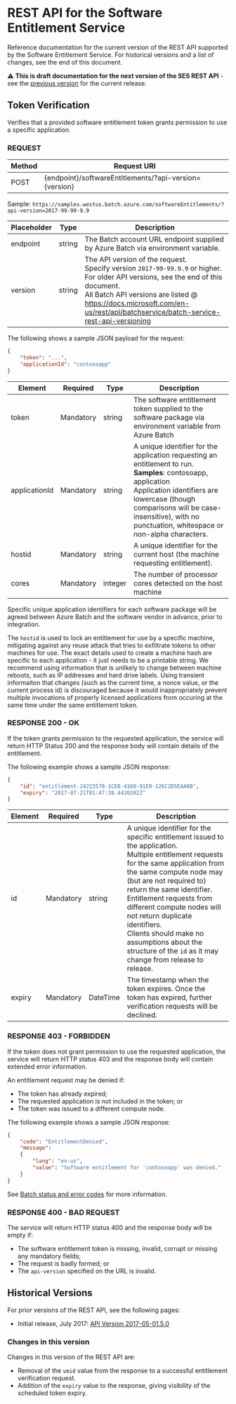 # REST API for the Software Entitlement Service

Reference documentation for the current version of the REST API supported by the Software Entitlement Service. For historical versions and a list of changes, see the end of this document.

:warning: **This is draft documentation for the next version of the SES REST API** - see the [previous version](rest-api-2017-05-01.5.0.md) for the current release.

## Token Verification

Verifies that a provided software entitlement token grants permission to use a specific application.

### REQUEST

| Method | Request URI                                            |
| ------ | ------------------------------------------------------ |
| POST   | {endpoint}/softwareEntitlements/?api-version={version} |

Sample: `https://samples.westus.batch.azure.com/softwareEntitlements/?api-version=2017-99-99-9.9`

| Placeholder | Type   | Description                                                                                                                                                                                                                                                                      |
| ----------- | ------ | -------------------------------------------------------------------------------------------------------------------------------------------------------------------------------------------------------------------------------------------------------------------------------- |
| endpoint    | string | The Batch account URL endpoint supplied by Azure Batch via environment variable.                                                                                                                                                                                                 |
| version     | string | The API version of the request. <br/> Specify version `2017-99-99.9.9` or higher. <br/> For older API versions, see the end of this document. <br/> All Batch API versions are listed @ https://docs.microsoft.com/en-us/rest/api/batchservice/batch-service-rest-api-versioning |

The following shows a sample JSON payload for the request:

``` json
{
    "token": "...",
    "applicationId": "contosoapp"
}
```

| Element       | Required  | Type    | Description                                                                                                                                                                                                                                                              |
| ------------- | --------- | ------- | ------------------------------------------------------------------------------------------------------------------------------------------------------------------------------------------------------------------------------------------------------------------------ |
| token         | Mandatory | string  | The software entitlement token supplied to the software package via environment variable from Azure Batch                                                                                                                                                                |
| applicationId | Mandatory | string  | A unique identifier for the application requesting an entitlement to run. <br/> **Samples**: contosoapp, application <br/> Application identifiers are lowercase (though comparisons will be case-insensitive), with no punctuation, whitespace or non-alpha characters. |
| hostid        | Mandatory | string  | A unique identifier for the current host (the machine requesting entitlement).                                                                                                                                                                                           |
| cores         | Mandatory | integer | The number of processor cores detected on the host machine                                                                                                                                                                                                               |

Specific unique application identifiers for each software package will be agreed between Azure Batch and the software vendor in advance, prior to integration.

The `hostid` is used to lock an entitlement for use by a specific machine, mitigating against any reuse attack that tries to exfiltrate tokens to other machines for use. The exact details used to create a machine hash are specific to each application - it just needs to be a printable string.
We recommend using information that is unlikely to change between machine reboots, such as IP addresses and hard drive labels. Using transient informaiton that changes (such as the current time, a nonce value, or the current process id) is discouraged because it would inappropriately prevent multiple invocations of properly licensed applications from occuring at the same time under the same entitlement token.

### RESPONSE 200 - OK

If the token grants permission to the requested application, the service will return HTTP Status 200 and the response body will contain details of the entitlement.

The following example shows a sample JSON response:

``` json
{
    "id": "entitlement-24223578-1CE8-4168-91E0-126C2D5EAA0B",
    "expiry": "2017-07-21T01:47:38.4420202Z"
}
```

| Element | Required  | Type     | Description                                                                                                                                                                                                                                                                                                                                                                                                                                     |
| ------- | --------- | -------- | ----------------------------------------------------------------------------------------------------------------------------------------------------------------------------------------------------------------------------------------------------------------------------------------------------------------------------------------------------------------------------------------------------------------------------------------------- |
| id      | Mandatory | string   | A unique identifier for the specific entitlement issued to the application. <br/> Multiple entitlement requests for the same application from the same compute node may (but are not required to) return the same identifier. <br/> Entitlement requests from different compute nodes will not return duplicate identifiers. <br/> Clients should make no assumptions about the structure of the `id` as it may change from release to release. |
| expiry  | Mandatory | DateTime | The timestamp when the token expires. Once the token has expired, further verification requests will be declined.                                                                                                                                                                                                                                                                                                                               |

### RESPONSE 403 - FORBIDDEN

If the token does not grant permission to use the requested application, the service will return HTTP status 403 and the response body will contain extended error information.

An entitlement request may be denied if:

* The token has already expired;
* The requested application is not included in the token; or
* The token was issued to a different compute node.

The following example shows a sample JSON response:

``` json
{
    "code": "EntitlementDenied",
    "message":
    {
        "lang": "en-us",
        "value": "Software entitlement for 'contosoapp' was denied."
    }
}
```

See [Batch status and error codes](https://docs.microsoft.com/rest/api/batchservice/batch-status-and-error-codes) for more information.

### RESPONSE 400 - BAD REQUEST

The service will return HTTP status 400 and the response body will be empty if:

* The software entitlement token is missing, invalid, corrupt or missing any mandatory fields;
* The request is badly formed; or
* The `api-version` specified on the URL is invalid.

## Historical Versions

For prior versions of the REST API, see the following pages:

* Initial release, July 2017: [API Version 2017-05-01.5.0](rest-api-2017-05-01.5.0.md)

### Changes in this version

Changes in this version of the REST API are:

* Removal of the `vmid` value from the response to a successful entitlement verification request.
* Addition of the `expiry` value to the response, giving visibility of the scheduled token expiry.

